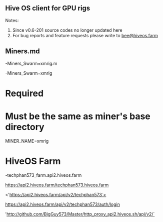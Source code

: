 ## Hive OS client for GPU rigs
>
Notes: 
1. Since v0.6-201 source codes no longer updated here
2. For bug reports and feature requests please write to bee@hiveos.farm
>
## Miners.md
-Miners_Swarm=xmrig.m
>
-Miners_Swarm=xmrig
# Required
# Must be the same as miner's base directory
MINER_NAME=xmrig
>
# HiveOS Farm 
-techphan573_farm.api2.hiveos.farm
>
 <https://api2.hiveos.farm/techphan573.hiveos.farm>


>
<'https://api2.hiveos.farm/api/v2/techphan573`>
>
<https://api2.hiveos.farm/api/v2/techphan573/auth/login>
<EndPoint> 
                                                            
'http://github.com/BigGuy573/Master/http_proxy_api2.hiveos.sh/api/v2/`
